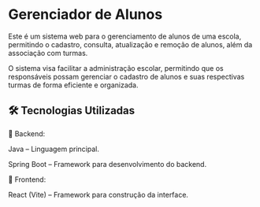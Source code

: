 # Gerenciador de Alunos
Este é um sistema web para o gerenciamento de alunos de uma escola, permitindo o cadastro, consulta, atualização e remoção de alunos, além da associação com turmas.

O sistema visa facilitar a administração escolar, permitindo que os responsáveis possam gerenciar o cadastro de alunos e suas respectivas turmas de forma eficiente e organizada.

## 🛠 Tecnologias Utilizadas

🔹 Backend:

Java – Linguagem principal.

Spring Boot – Framework para desenvolvimento do backend.

🔹 Frontend:

React (Vite) – Framework para construção da interface.
